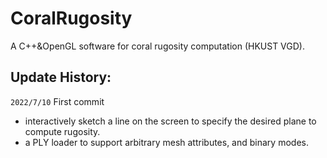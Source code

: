 # CoralRugosity
A C++&amp;OpenGL software for coral rugosity computation (HKUST VGD).

## Update History:

``2022/7/10`` First commit

  - interactively sketch a line on the screen to specify the desired plane to compute rugosity.
  - a PLY loader to support arbitrary mesh attributes, and binary modes.
